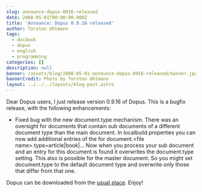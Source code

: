 ```yaml
---
slug: announce-dopus-0916-released
date: 2008-05-01T00:00:00.000Z
title: 'Announce: Dopus 0.9.16 released'
author: Torsten Uhlmann
tags:
  - docbook
  - dopus
  - english
  - programming
categories: []
description: null
banner: /assets/blog/2008-05-01-announce-dopus-0916-released/banner.jpg
bannerCredit: Photo by Torsten Uhlmann
layout: ../../../layouts/blog-post.astro
---
```


Dear Dopus users, I just release version 0.9.16 of Dopus. This is a bugfix release, with the following enhancements:
-   Fixed bug with the new document.type mechanism. There was an oversight for documents that contain sub documents of a different document type than the main document. In localbuild.properties you can now add additional entries of the for document.&lt;file name&gt;.type=article|book|... Now when you process your sub document and an entry for this document is found it overwrites the document.type setting. This also is possible for the master document. So you might set document.type to the default document type and overwrite only those that differ from that one.

Dopus can be downloaded from the [usual place](http://cms.agynamix.de/downloads/cat_view-2.html). Enjoy!
